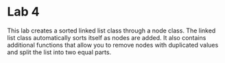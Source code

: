 # Lab 4

This lab creates a sorted linked list class through a node class. The linked list class automatically sorts itself as nodes are added. It also contains additional functions that allow you to remove nodes with duplicated values and split the list into two equal parts.
